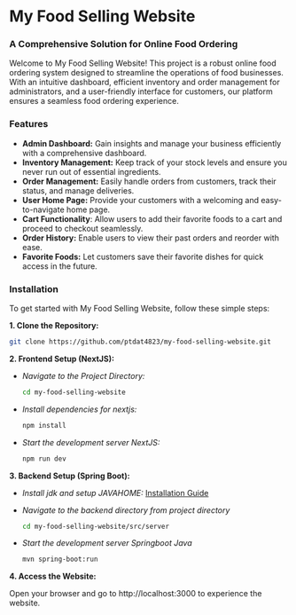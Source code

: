 # My Food Selling Website

### A Comprehensive Solution for Online Food Ordering

Welcome to My Food Selling Website! This project is a robust online food ordering system designed to streamline the operations of food businesses. With an intuitive dashboard, efficient inventory and order management for administrators, and a user-friendly interface for customers, our platform ensures a seamless food ordering experience.

### Features

- **Admin Dashboard:** Gain insights and manage your business efficiently with a comprehensive dashboard.
- **Inventory Management:** Keep track of your stock levels and ensure you never run out of essential ingredients.
- **Order Management:** Easily handle orders from customers, track their status, and manage deliveries.
- **User Home Page:** Provide your customers with a welcoming and easy-to-navigate home page.
- **Cart Functionality**: Allow users to add their favorite foods to a cart and proceed to checkout seamlessly.
- **Order History:** Enable users to view their past orders and reorder with ease.
- **Favorite Foods:** Let customers save their favorite dishes for quick access in the future.

### Installation

To get started with My Food Selling Website, follow these simple steps:

**1. Clone the Repository:**

```bash
git clone https://github.com/ptdat4823/my-food-selling-website.git
```

**2. Frontend Setup (NextJS):**

- _Navigate to the Project Directory:_

  ```bash
  cd my-food-selling-website
  ```

- _Install dependencies for nextjs:_

  ```bash
  npm install
  ```

- _Start the development server NextJS:_

  ```bash
  npm run dev
  ```

**3. Backend Setup (Spring Boot):**

- _Install jdk and setup JAVAHOME:_ [Installation Guide](https://www.youtube.com/watch?v=jPwrWjEwtrw)

- _Navigate to the backend directory from project directory_

  ```bash
  cd my-food-selling-website/src/server
  ```

- _Start the development server Springboot Java_

  ```bash
  mvn spring-boot:run
  ```

**4. Access the Website:**

Open your browser and go to http://localhost:3000 to experience the website.
